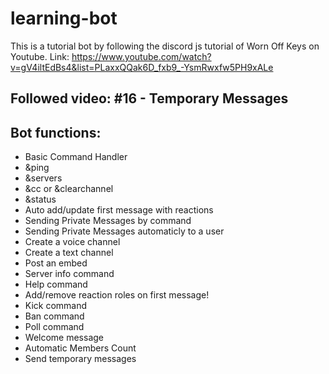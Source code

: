 # learning-bot
This is a tutorial bot by following the discord js tutorial of Worn Off Keys on Youtube.
Link: https://www.youtube.com/watch?v=gV4iltEdBs4&list=PLaxxQQak6D_fxb9_-YsmRwxfw5PH9xALe

## Followed video: #16 - Temporary Messages

## Bot functions:
- Basic Command Handler
- &ping
- &servers
- &cc or &clearchannel
- &status
- Auto add/update first message with reactions
- Sending Private Messages by command
- Sending Private Messages automaticly to a user
- Create a voice channel
- Create a text channel
- Post an embed
- Server info command
- Help command
- Add/remove reaction roles on first message!
- Kick command
- Ban command
- Poll command
- Welcome message
- Automatic Members Count
- Send temporary messages